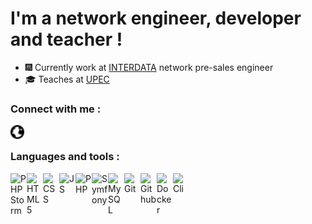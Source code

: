 # I'm a network engineer, developer and teacher !

- :fireworks: Currently work at [INTERDATA][website_interdata] network pre-sales engineer
- :mortar_board: Teaches at [UPEC][website_upec]

### Connect with me :

[<img align="left" alt="" width="22px" src="https://raw.githubusercontent.com/iconic/open-iconic/master/svg/globe.svg" />][website]
[<img align="left" alt="" width="22px" src="https://cdn.jsdelivr.net/npm/simple-icons@v3/icons/twitter.svg" />][twitter]
[<img align="left" alt="" width="22px" src="https://cdn.jsdelivr.net/npm/simple-icons@v3/icons/linkedin.svg" />][linkedin]
[<img align="left" alt="" width="22px" src="https://cdn.jsdelivr.net/npm/simple-icons@v3/icons/instagram.svg" />][instagram]

<br/>

### Languages and tools :

[<img align="left" alt="PHPStorm" width="26px" src="https://user-images.githubusercontent.com/37927824/90391210-065d2680-e08d-11ea-962c-41ebb0659183.jpg" />][website]
[<img align="left" alt="HTML5" width="26px" src="https://user-images.githubusercontent.com/37927824/90391571-a5821e00-e08d-11ea-860b-dd657747297a.png" />][website]
[<img align="left" alt="CSS" width="26px" src="https://user-images.githubusercontent.com/37927824/90391638-c0549280-e08d-11ea-995b-5f1a009f15cc.png" />][website]
[<img align="left" alt="JS" width="26px" src="https://user-images.githubusercontent.com/37927824/90391699-d8c4ad00-e08d-11ea-90e5-8d4b1a72ede6.png" />][website]
[<img align="left" alt="PHP" width="26px" src="https://user-images.githubusercontent.com/37927824/90391727-e5490580-e08d-11ea-9853-8e601250f92a.png" />][website]
[<img align="left" alt="Symfony" width="26px" src="https://user-images.githubusercontent.com/37927824/90391768-f5f97b80-e08d-11ea-8657-357a68550ce8.png" />][website]
[<img align="left" alt="MySQL" width="26px" src="https://user-images.githubusercontent.com/37927824/90391780-fc87f300-e08d-11ea-9fa9-bb840c67b38e.png" />][website]
[<img align="left" alt="Git" width="26px" src="https://user-images.githubusercontent.com/37927824/90391831-145f7700-e08e-11ea-9610-a0ac5a620faf.jpg" />][website]
[<img align="left" alt="Github" width="26px" src="https://user-images.githubusercontent.com/37927824/90391840-19242b00-e08e-11ea-9343-4c84b5a7f609.png" />][website]
[<img align="left" alt="Docker" width="26px" src="https://user-images.githubusercontent.com/37927824/90391854-1de8df00-e08e-11ea-884e-0778aa74dd36.png" />][website]
[<img align="left" alt="Cli" width="26px" src="https://user-images.githubusercontent.com/37927824/90391870-22ad9300-e08e-11ea-90be-bf4fa1fbcc20.png" />][website]

[website]: http://thibault-chevalleraud.fr/
[website_interdata]: https://www.interdata.fr/
[website_upec]: https://www.u-pec.fr/
[twitter]: https://twitter.com/tchib28
[linkedin]:https://www.linkedin.com/in/thibault-chevalleraud/
[instagram]: https://www.instagram.com/tchib28/
